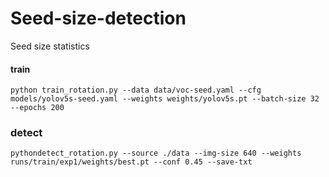 # Seed-size-detection
Seed size statistics

#### train
```
python train_rotation.py --data data/voc-seed.yaml --cfg models/yolov5s-seed.yaml --weights weights/yolov5s.pt --batch-size 32 --epochs 200
```

### detect
```
pythondetect_rotation.py --source ./data --img-size 640 --weights runs/train/exp1/weights/best.pt --conf 0.45 --save-txt
```
